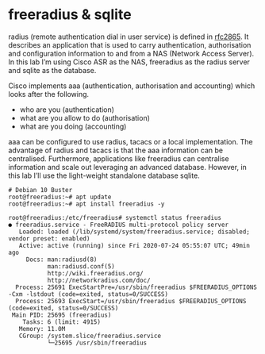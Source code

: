 # freeradius & sqlite

radius (remote authentication dial in user service) is defined in [rfc2865](https://tools.ietf.org/html/rfc2865). It describes an application that is used to carry authentication, authorisation and configuration information to and from a NAS (Network Access Server). In this lab I’m using Cisco ASR as the NAS, freeradius as the radius server and sqlite as the database.

Cisco implements aaa (authentication, authorisation and accounting) which looks after the following.

* who are you (authentication)
* what are you allow to do (authorisation)
* what are you doing (accounting)

aaa can be configured to use radius, tacacs or a local implementation. The advantage of radius and tacacs is that the aaa information can be centralised. Furthermore, applications like freeradius can centralise information and scale out leveraging an advanced database. However, in this lab I’ll use the light-weight standalone database sqlite.


```
# Debian 10 Buster
root@freeradius:~# apt update
root@freeradius:~# apt install freeradius -y
 
root@freeradius:/etc/freeradius# systemctl status freeradius
● freeradius.service - FreeRADIUS multi-protocol policy server
   Loaded: loaded (/lib/systemd/system/freeradius.service; disabled; vendor preset: enabled)
   Active: active (running) since Fri 2020-07-24 05:55:07 UTC; 49min ago
     Docs: man:radiusd(8)
           man:radiusd.conf(5)
           http://wiki.freeradius.org/
           http://networkradius.com/doc/
  Process: 25691 ExecStartPre=/usr/sbin/freeradius $FREERADIUS_OPTIONS -Cxm -lstdout (code=exited, status=0/SUCCESS)
  Process: 25693 ExecStart=/usr/sbin/freeradius $FREERADIUS_OPTIONS (code=exited, status=0/SUCCESS)
 Main PID: 25695 (freeradius)
    Tasks: 6 (limit: 4915)
   Memory: 11.0M
   CGroup: /system.slice/freeradius.service
           └─25695 /usr/sbin/freeradius

```
